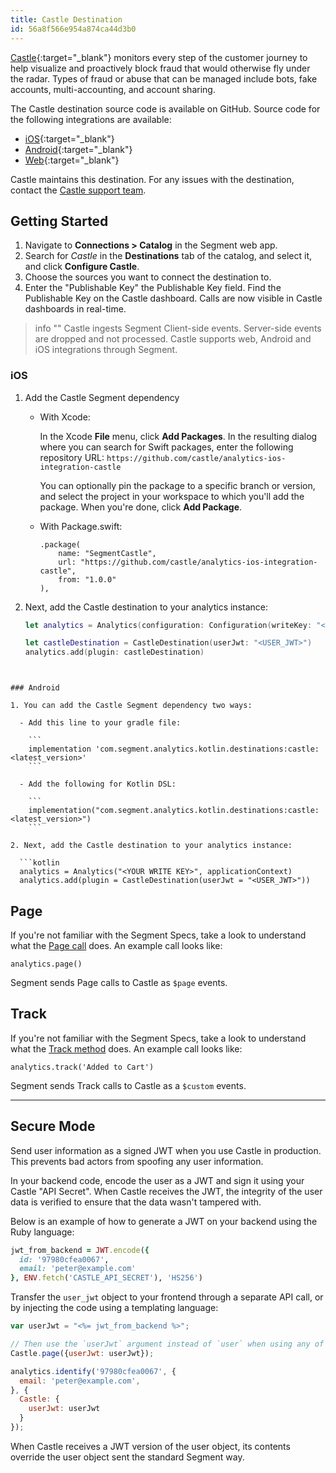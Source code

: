 ```yaml
---
title: Castle Destination
id: 56a8f566e954a874ca44d3b0
---
```

[Castle](https://castle.io/?utm_source=segmentio&utm_medium=docs&utm_campaign=partners){:target="_blank"} monitors every step of the customer journey to help visualize and proactively block fraud that would otherwise fly under the radar. Types of fraud or abuse that can be managed include bots, fake accounts, multi-accounting, and account sharing.

The Castle destination source code is available on GitHub. Source code for the following integrations are available:

- [iOS](https://github.com/castle/analytics-ios-integration-castle){:target="_blank"}
- [Android](https://github.com/castle/analytics-kotlin-integration-castle){:target="_blank"}
- [Web](https://github.com/segmentio/analytics.js-integrations/tree/master/integrations/castle){:target="_blank"}

Castle maintains this destination. For any issues with the destination, contact the [Castle support team](mailto:support@castle.io).

## Getting Started

1. Navigate to **Connections > Catalog** in the Segment web app.
2. Search for *Castle* in the **Destinations** tab of the catalog, and select it, and click **Configure Castle**. 
3. Choose the sources you want to connect the destination to.
3. Enter the "Publishable Key" the Publishable Key field. Find the Publishable Key on the Castle dashboard.
Calls are now visible in Castle dashboards in real-time.

> info ""
> Castle ingests Segment Client-side events. Server-side events are dropped and not processed.
> Castle supports web, Android and iOS integrations through Segment.

### iOS

1. Add the Castle Segment dependency

	- With Xcode:

      In the Xcode **File** menu, click **Add Packages**. In the resulting dialog where you can search for Swift packages, enter the following repository URL: `https://github.com/castle/analytics-ios-integration-castle`


      You can optionally pin the package to a specific branch or version, and select the project in your workspace to which you'll add the package. When you're done, click **Add Package**. 
	
	- With Package.swift:

      ```
      .package(
          name: "SegmentCastle",
          url: "https://github.com/castle/analytics-ios-integration-castle",
          from: "1.0.0"
      ),
      ```
    
2. Next, add the Castle destination to your analytics instance:

	```swift
	let analytics = Analytics(configuration: Configuration(writeKey: "<YOUR_WRITE_KEY_HERE>"))
	
    let castleDestination = CastleDestination(userJwt: "<USER_JWT>")
    analytics.add(plugin: castleDestination)
  ```


### Android

1. You can add the Castle Segment dependency two ways:

	- Add this line to your gradle file:

      ```
      implementation 'com.segment.analytics.kotlin.destinations:castle:<latest_version>'
      ```

	- Add the following for Kotlin DSL:
    
      ```
      implementation("com.segment.analytics.kotlin.destinations:castle:<latest_version>")
      ```

2. Next, add the Castle destination to your analytics instance:

	```kotlin
    analytics = Analytics("<YOUR WRITE KEY>", applicationContext)
    analytics.add(plugin = CastleDestination(userJwt = "<USER_JWT>"))
  ```


## Page

If you're not familiar with the Segment Specs, take a look to understand what the [Page call](/docs/connections/spec/page/) does. An example call looks like:

```
analytics.page()
```

Segment sends Page calls to Castle as `$page` events.


## Track

If you're not familiar with the Segment Specs, take a look to understand what the [Track method](/docs/connections/spec/track/) does. An example call looks like:

```
analytics.track('Added to Cart')
```



Segment sends Track calls to Castle as a `$custom` events.

***



## Secure Mode

Send user information as a signed JWT when you use Castle in production. This prevents bad actors from spoofing any user information.

In your backend code, encode the user as a JWT and sign it using your Castle "API Secret". When Castle receives the JWT, the integrity of the user data is verified to ensure that the data wasn't tampered with.

Below is an example of how to generate a JWT on your backend using the Ruby language:

```ruby
jwt_from_backend = JWT.encode({
  id: '97980cfea0067',
  email: 'peter@example.com'
}, ENV.fetch('CASTLE_API_SECRET'), 'HS256')
```



Transfer the `user_jwt` object to your frontend through a separate API call, or by injecting the code using a templating language:

```javascript
var userJwt = "<%= jwt_from_backend %>";

// Then use the `userJwt` argument instead of `user` when using any of the tracking methods
Castle.page({userJwt: userJwt});

analytics.identify('97980cfea0067', {
  email: 'peter@example.com',
}, {
  Castle: {
    userJwt: userJwt
  }
});
```


When Castle receives a JWT version of the user object, its contents override the user object sent the standard Segment way.
